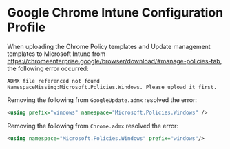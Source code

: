 # Google Chrome Intune Configuration Profile

When uploading the Chrome Policy templates and Update management templates to Microsoft Intune from https://chromeenterprise.google/browser/download/#manage-policies-tab, the following error occurred: 

```ADMX file referenced not found NamespaceMissing:Microsoft.Policies.Windows. Please upload it first.```

Removing the following from `GoogleUpdate.admx` resolved the error:

```xml
<using prefix="windows" namespace="Microsoft.Policies.Windows" /> 
```

Removing the following from `Chrome.admx` resolved the error:

```xml
<using namespace="Microsoft.Policies.Windows" prefix="windows"/>
```